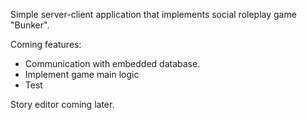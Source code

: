Simple server-client application that implements social roleplay game "Bunker".

Coming features:
- Communication with embedded database.
- Implement game main logic
- Test

Story editor coming later.
